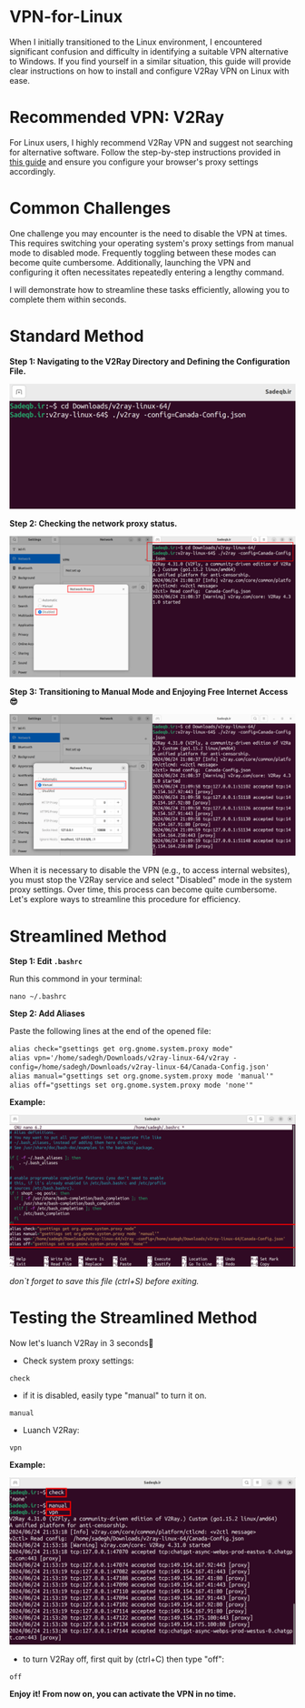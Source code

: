 # VPN-for-Linux
When I initially transitioned to the Linux environment, I encountered significant confusion and difficulty in identifying a suitable VPN alternative to Windows. If you find yourself in a similar situation, this guide will provide clear instructions on how to install and configure V2Ray VPN on Linux with ease.

# Recommended VPN: V2Ray
For Linux users, I highly recommend V2Ray VPN and suggest not searching for alternative software. Follow the step-by-step instructions provided in [this guide](https://www.linuxbabe.com/ubuntu/set-up-v2ray-proxy-server) and ensure you configure your browser's proxy settings accordingly.

# Common Challenges
One challenge you may encounter is the need to disable the VPN at times. This requires switching your operating system's proxy settings from manual mode to disabled mode. Frequently toggling between these modes can become quite cumbersome. Additionally, launching the VPN and configuring it often necessitates repeatedly entering a lengthy command.

I will demonstrate how to streamline these tasks efficiently, allowing you to complete them within seconds.

# Standard Method

**Step 1: Navigating to the V2Ray Directory and Defining the Configuration File.**

![Step 1](images/step1.png)

**Step 2: Checking the network proxy status.**

![Step 2](images/step2.png)

**Step 3: Transitioning to Manual Mode and Enjoying Free Internet Access 😎**

![Step 3](images/step3.png)


When it is necessary to disable the VPN (e.g., to access internal websites), you must stop the V2Ray service and select "Disabled" mode in the system proxy settings. Over time, this process can become quite cumbersome. Let's explore ways to streamline this procedure for efficiency.

# Streamlined Method

**Step 1: Edit `.bashrc`**

Run this commond in your terminal:

```
nano ~/.bashrc
```

**Step 2: Add Aliases**

Paste the following lines at the end of the opened file:

```
alias check="gsettings get org.gnome.system.proxy mode"
alias vpn='/home/sadegh/Downloads/v2ray-linux-64/v2ray -config=/home/sadegh/Downloads/v2ray-linux-64/Canada-Config.json'
alias manual="gsettings set org.gnome.system.proxy mode 'manual'"
alias off="gsettings set org.gnome.system.proxy mode 'none'"
```

**Example:**

![Step 4](images/step4.png)

*don`t forget to save this file (ctrl+S) before exiting.*

# Testing the Streamlined Method

Now let's luanch V2Ray in 3 seconds🔮

- Check system proxy settings:

```
check
```

- if it is disabled, easily type "manual" to turn it on.

```
manual
```

- Luanch V2Ray:

```
vpn
```

**Example:**

![Step 4](images/step5.png)


- to turn V2Ray off, first quit by (ctrl+C) then type "off":

```
off
```

**Enjoy it! From now on, you can activate the VPN in no time.**



